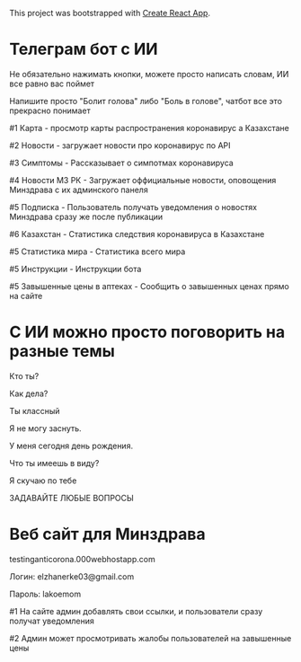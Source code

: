 This project was bootstrapped with [Create React App](https://github.com/facebook/create-react-app).


<h1>Телеграм бот с ИИ</h1>
<p>Не обязательно нажимать кнопки, можете просто написать словам, ИИ все равно вас поймет</p>
<p>Напишите просто "Болит голова" либо "Боль в голове", чатбот все это прекрасно понимает</p>

<p>#1 Карта - просмотр карты распространения коронавирус а Казахстане</p>
<p>#2 Новости - загружает новости про коронавирус по API</p>
<p>#3 Симптомы - Рассказывает о симпотмах коронавируса</p>
<p>#4 Новости МЗ РК - Загружает оффициальные новости, оповощения Минздрава с их админского панеля</p>
<p>#5 Подписка - Пользователь получать уведомления о новостях Минздрава сразу же после публикации</p>
<p>#6 Казахстан - Статистика следствия коронавируса в Казахстане</p>
<p>#5 Статистика мира - Статистика всего мира</p>
<p>#5 Инструкции - Инструкции бота</p>
<p>#5 Завышенные цены в аптеках - Сообщить о завышенных ценах прямо на сайте</p>

<h1>С ИИ можно просто поговорить на разные темы</h1>
<p>Кто ты?</p>
<p>Как дела?</p>
<p>Ты классный</p>
<p>Я не могу заснуть.</p>
<p>У меня сегодня день рождения.</p>
<p>Что ты имеешь в виду?</p>
<p>Я скучаю по тебе</p>
<p>ЗАДАВАЙТЕ ЛЮБЫЕ ВОПРОСЫ</p>


<h1>Веб сайт для Минздрава</h1>
<a>testinganticorona.000webhostapp.com</a>
<p>Логин: elzhanerke03@gmail.com</p>
<p>Пароль: lakoemom</p>

<p>#1 На сайте админ добавлять свои ссылки, и пользователи сразу получат уведомления</p>
<p>#2 Админ может просмотривать жалобы пользователей на завышенные цены</p>
